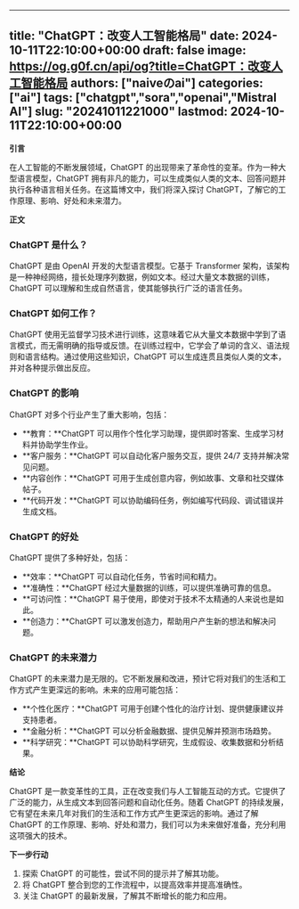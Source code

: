 
---
title: "ChatGPT：改变人工智能格局"
date: 2024-10-11T22:10:00+00:00
draft: false
image: https://og.g0f.cn/api/og?title=ChatGPT：改变人工智能格局
authors: ["naiveのai"]
categories: ["ai"]
tags: ["chatgpt","sora","openai","Mistral AI"]
slug: "20241011221000"
lastmod: 2024-10-11T22:10:00+00:00
---
**引言**

在人工智能的不断发展领域，ChatGPT 的出现带来了革命性的变革。作为一种大型语言模型，ChatGPT 拥有非凡的能力，可以生成类似人类的文本、回答问题并执行各种语言相关任务。在这篇博文中，我们将深入探讨 ChatGPT，了解它的工作原理、影响、好处和未来潜力。

**正文**

### ChatGPT 是什么？

ChatGPT 是由 OpenAI 开发的大型语言模型。它基于 Transformer 架构，该架构是一种神经网络，擅长处理序列数据，例如文本。经过大量文本数据的训练，ChatGPT 可以理解和生成自然语言，使其能够执行广泛的语言任务。

### ChatGPT 如何工作？

ChatGPT 使用无监督学习技术进行训练，这意味着它从大量文本数据中学到了语言模式，而无需明确的指导或反馈。在训练过程中，它学会了单词的含义、语法规则和语言结构。通过使用这些知识，ChatGPT 可以生成连贯且类似人类的文本，并对各种提示做出反应。

### ChatGPT 的影响

ChatGPT 对多个行业产生了重大影响，包括：

- **教育：**ChatGPT 可以用作个性化学习助理，提供即时答案、生成学习材料并协助学生作业。
- **客户服务：**ChatGPT 可以自动化客户服务交互，提供 24/7 支持并解决常见问题。
- **内容创作：**ChatGPT 可用于生成创意内容，例如故事、文章和社交媒体帖子。
- **代码开发：**ChatGPT 可以协助编码任务，例如编写代码段、调试错误并生成文档。

### ChatGPT 的好处

ChatGPT 提供了多种好处，包括：

- **效率：**ChatGPT 可以自动化任务，节省时间和精力。
- **准确性：**ChatGPT 经过大量数据的训练，可以提供准确可靠的信息。
- **可访问性：**ChatGPT 易于使用，即使对于技术不太精通的人来说也是如此。
- **创造力：**ChatGPT 可以激发创造力，帮助用户产生新的想法和解决问题。

### ChatGPT 的未来潜力

ChatGPT 的未来潜力是无限的。它不断发展和改进，预计它将对我们的生活和工作方式产生更深远的影响。未来的应用可能包括：

- **个性化医疗：**ChatGPT 可用于创建个性化的治疗计划、提供健康建议并支持患者。
- **金融分析：**ChatGPT 可以分析金融数据、提供见解并预测市场趋势。
- **科学研究：**ChatGPT 可以协助科学研究，生成假设、收集数据和分析结果。

**结论**

ChatGPT 是一款变革性的工具，正在改变我们与人工智能互动的方式。它提供了广泛的能力，从生成文本到回答问题和自动化任务。随着 ChatGPT 的持续发展，它有望在未来几年对我们的生活和工作方式产生更深远的影响。通过了解 ChatGPT 的工作原理、影响、好处和潜力，我们可以为未来做好准备，充分利用这项强大的技术。

**下一步行动**

1. 探索 ChatGPT 的可能性，尝试不同的提示并了解其功能。
2. 将 ChatGPT 整合到您的工作流程中，以提高效率并提高准确性。
3. 关注 ChatGPT 的最新发展，了解其不断增长的能力和应用。